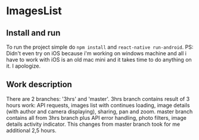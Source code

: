 # ImagesList

## Install and run
To run the project simple do `npm install` and `react-native run-android`.
PS: Didn't even try on iOS because i'm working on windows machine and  all i have to work with iOS is an old mac mini and it takes time to do anything on it. I apologize.

## Work description
There are 2 branches: '3hrs' and 'master'. 3hrs branch contains result of 3 hours work: API requests, images list with continues loading, image details (with author and camera displaying), sharing, pan and zoom. master branch contains all from 3hrs branch plus API error handling, photo filters, image details activity indicator. This changes from master branch took for me additional 2,5 hours.
